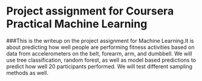 # Project assignment for Coursera Practical Machine Learning 
###This is the writeup on the project assignment for Machine Learning.It is about predicting how well people are performing fitness activities based on data from accelerometers on the belt, forearm, arm, and dumbbell. We will use tree classification, random forest, as well as model based predictions to predict how well 20 participants performed. We will test different sampling methods as well.

